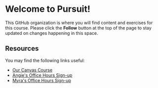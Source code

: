 # Welcome to Pursuit!

This GitHub organization is where you will find content and exercises for this course. Please click the **Follow** button at the top of the page to stay updated on changes happening in this space.

## Resources

You may find the following links useful:

- [Our Canvas Course](https://pursuit.instructure.com/courses/18)
- [Angie's Office Hours Sign-up](https://calendar.google.com/calendar/u/0/selfsched?sstoken=UUNLM3dGSVE1cVdIfGRlZmF1bHR8ODFmNTMwYWE3NmExOGRmMTNkYTlhYTIyNDZmNTU0ODQ)
- [Myra's Office Hours Sign-up](https://calendar.google.com/calendar/u/0/selfsched?sstoken=UU82OHN2c0NPRzNQfGRlZmF1bHR8Y2U5NmIzYWFmNTMyNGY4ODgzNDRiZTVlYjUzN2E3NTE)
